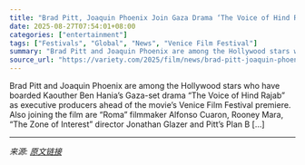 ```yaml
---
title: "Brad Pitt, Joaquin Phoenix Join Gaza Drama ‘The Voice of Hind Rajab’ as Executive Producers Ahead of Venice Film Festival Premiere"
date: 2025-08-27T07:54:01+08:00
categories: ["entertainment"]
tags: ["Festivals", "Global", "News", "Venice Film Festival"]
summary: "Brad Pitt and Joaquin Phoenix are among the Hollywood stars who have boarded Kaouther Ben Hania’s Gaza-set drama&#160;&#8220;The Voice of Hind Rajab&#8221; as executive producers ahead of the movie&#8"
source_url: "https://variety.com/2025/film/news/brad-pitt-joaquin-phoenix-voice-of-hind-rajab-gaza-venice-film-festival-1236499340/"
---
```


Brad Pitt and Joaquin Phoenix are among the Hollywood stars who have boarded Kaouther Ben Hania’s Gaza-set drama&#160;&#8220;The Voice of Hind Rajab&#8221; as executive producers ahead of the movie&#8217;s Venice Film Festival premiere. Also joining the film are &#8220;Roma&#8221; filmmaker Alfonso Cuaron, Rooney Mara, &#8220;The Zone of Interest&#8221; director Jonathan Glazer and Pitt&#8217;s Plan B [&#8230;]

---

*来源: [原文链接](https://variety.com/2025/film/news/brad-pitt-joaquin-phoenix-voice-of-hind-rajab-gaza-venice-film-festival-1236499340/)*
